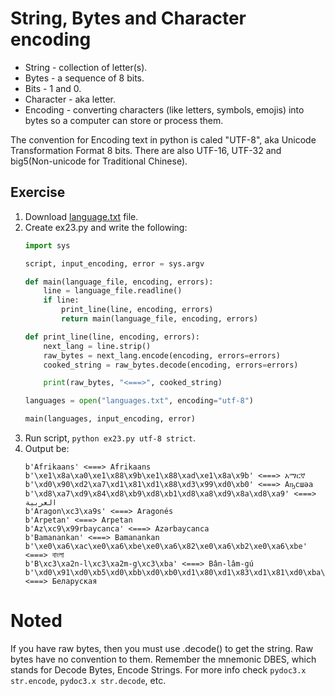 # String, Bytes and Character encoding

- String - collection of letter(s).
- Bytes - a sequence of 8 bits.
- Bits - 1 and 0.
- Character - aka letter.
- Encoding - converting characters (like letters, symbols, emojis) into bytes so a computer can store or process them.

The convention for Encoding text in python is caled "UTF-8", aka Unicode Transformation Format 8 bits. There are also UTF-16, UTF-32 and big5(Non-unicode for Traditional Chinese).

## Exercise

1. Download [language.txt](./language.txt) file.
2. Create ex23.py and write the following:
    ```py
    import sys

    script, input_encoding, error = sys.argv

    def main(language_file, encoding, errors):
        line = language_file.readline()
        if line:
            print_line(line, encoding, errors)
            return main(language_file, encoding, errors)

    def print_line(line, encoding, errors):
        next_lang = line.strip()
        raw_bytes = next_lang.encode(encoding, errors=errors)
        cooked_string = raw_bytes.decode(encoding, errors=errors)

        print(raw_bytes, "<===>", cooked_string)

    languages = open("languages.txt", encoding="utf-8")

    main(languages, input_encoding, error)
    ```
3. Run script, `python ex23.py utf-8 strict`.
4. Output be:
    ```
    b'Afrikaans' <===> Afrikaans
    b'\xe1\x8a\xa0\xe1\x88\x9b\xe1\x88\xad\xe1\x8a\x9b' <===> አማርኛ
    b'\xd0\x90\xd2\xa7\xd1\x81\xd1\x88\xd3\x99\xd0\xb0' <===> Аҧсшәа
    b'\xd8\xa7\xd9\x84\xd8\xb9\xd8\xb1\xd8\xa8\xd9\x8a\xd8\xa9' <===> العربية
    b'Aragon\xc3\xa9s' <===> Aragonés
    b'Arpetan' <===> Arpetan
    b'Az\xc9\x99rbaycanca' <===> Azərbaycanca
    b'Bamanankan' <===> Bamanankan
    b'\xe0\xa6\xac\xe0\xa6\xbe\xe0\xa6\x82\xe0\xa6\xb2\xe0\xa6\xbe' <===> বাংলা
    b'B\xc3\xa2n-l\xc3\xa2m-g\xc3\xba' <===> Bân-lâm-gú
    b'\xd0\x91\xd0\xb5\xd0\xbb\xd0\xb0\xd1\x80\xd1\x83\xd1\x81\xd0\xba\xd0\xb0\xd1\x8f' <===> Беларуская
    ```

# Noted

If you have raw bytes, then you must use .decode() to get the string. Raw bytes have no convention to them. Remember the mnemonic DBES, which stands for Decode Bytes, Encode Strings. For more info check `pydoc3.x str.encode`, `pydoc3.x str.decode`, etc.

